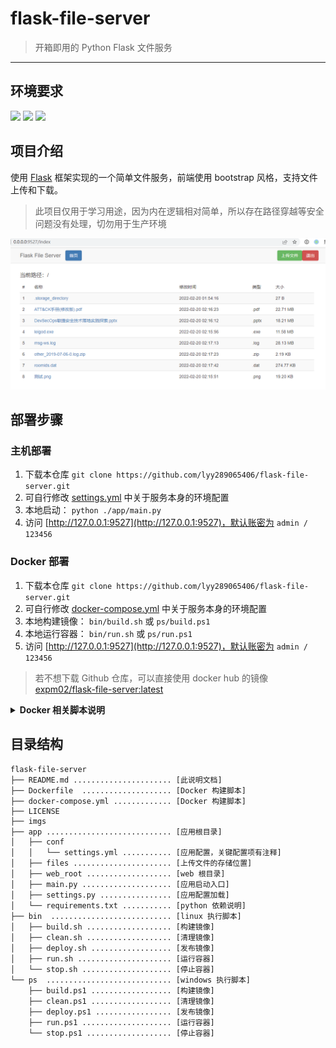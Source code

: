 # flask-file-server

> 开箱即用的 Python Flask 文件服务

------

## 环境要求

![](https://img.shields.io/badge/Windows-x64-brightgreen.svg) ![](https://img.shields.io/badge/Linux-x64-brightgreen.svg) ![](https://img.shields.io/badge/Python-3.8-brightgreen.svg)


## 项目介绍

使用 [Flask](https://flask.palletsprojects.com/en/2.0.x/) 框架实现的一个简单文件服务，前端使用 bootstrap 风格，支持文件上传和下载。

> 此项目仅用于学习用途，因为内在逻辑相对简单，所以存在路径穿越等安全问题没有处理，切勿用于生产环境

![](./imgs/01.png)


## 部署步骤

### 主机部署

1. 下载本仓库 `git clone https://github.com/lyy289065406/flask-file-server.git`
2. 可自行修改 [settings.yml](./app/conf/settings.yml) 中关于服务本身的环境配置
3. 本地启动： `python ./app/main.py`
4. 访问 [http://127.0.0.1:9527](http://127.0.0.1:9527)，默认账密为 `admin / 123456`


### Docker 部署

1. 下载本仓库 `git clone https://github.com/lyy289065406/flask-file-server.git`
2. 可自行修改 [docker-compose.yml](./docker-compose.yml) 中关于服务本身的环境配置
3. 本地构建镜像： `bin/build.sh` 或 `ps/build.ps1`
4. 本地运行容器： `bin/run.sh` 或 `ps/run.ps1`
5. 访问 [http://127.0.0.1:9527](http://127.0.0.1:9527)，默认账密为 `admin / 123456`

> 若不想下载 Github 仓库，可以直接使用 docker hub 的镜像 [expm02/flask-file-server:latest](https://hub.docker.com/repository/docker/expm02/flask-file-server#)


<details>
<summary><b>Docker 相关脚本说明</b></summary>
<br/>

- [`bin`](./bin) 目录为 linux/mac 的执行脚本
- [`ps`](./ps) 目录为 windows 的执行脚本


1. 构建镜像： `bin/build.sh` 或 `ps/build.ps1`
2. 清理镜像： `bin/clean.sh` 或 `ps/clean.ps1`
3. 发布镜像： `bin/deploy.sh` 或 `ps/deploy.ps1`
4. 运行容器： `bin/run.sh` 或 `ps/run.ps1`
5. 停止容器： `bin/stop.sh` 或 `ps/stop.ps1`

</details>


## 目录结构

```
flask-file-server
├── README.md ...................... [此说明文档]
├── Dockerfile  .................... [Docker 构建脚本]
├── docker-compose.yml ............. [Docker 构建脚本]
├── LICENSE
├── imgs
├── app ............................ [应用根目录]
│   ├── conf
│   │   └── settings.yml ........... [应用配置，关键配置项有注释]
│   ├── files ...................... [上传文件的存储位置]
│   ├── web_root ................... [web 根目录]
│   ├── main.py .................... [应用启动入口]
│   ├── settings.py ................ [应用配置加载]
│   └── requirements.txt ........... [python 依赖说明]
├── bin  ........................... [linux 执行脚本]
│   ├── build.sh ................... [构建镜像]
│   ├── clean.sh ................... [清理镜像]
│   ├── deploy.sh .................. [发布镜像]
│   ├── run.sh ..................... [运行容器]
│   └── stop.sh .................... [停止容器]
└── ps  ............................ [windows 执行脚本]
    ├── build.ps1 .................. [构建镜像]
    ├── clean.ps1 .................. [清理镜像]
    ├── deploy.ps1 ................. [发布镜像]
    ├── run.ps1 .................... [运行容器]
    └── stop.ps1 ................... [停止容器]
```
